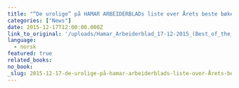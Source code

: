 ```yaml
---
title: "“De urolige” på HAMAR ARBEIDERBLADs liste over Årets beste bøker 2015"
categories: ["News"]
date: 2015-12-17T12:00:00.000Z
link_to_original: '/uploads/Hamar_Arbeiderblad_17-12-2015_(Best_of_the_year).pdf'
language:
  - norsk
featured: true
related_books:
no_book:
_slug: 2015-12-17-de-urolige-på-hamar-arbeiderblads-liste-over-Årets-beste-bøker-2015
---
```


